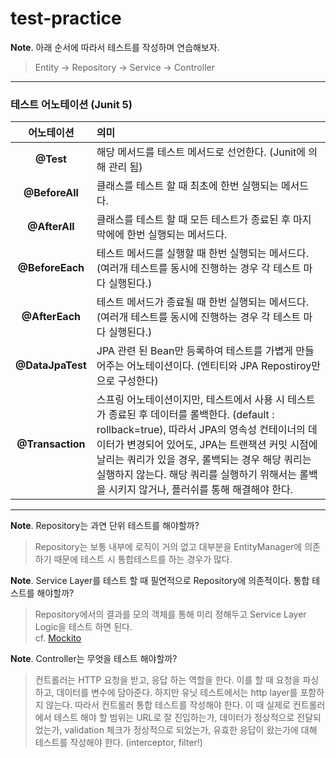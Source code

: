 # test-practice

**Note**. 아래 순서에 따라서 테스트를 작성하며 연습해보자.

> Entity -> Repository -> Service -> Controller
-------

### 테스트 어노테이션 (Junit 5)

|      어노테이션       | 의미                                                                                                                                                                                                                  |
|:----------------:|:--------------------------------------------------------------------------------------------------------------------------------------------------------------------------------------------------------------------|
|    **@Test**     | 해당 메서드를 테스트 메서드로 선언한다. (Junit에 의해 관리 됨)                                                                                                                                                                             |
|  **@BeforeAll**  | 클래스를 테스트 할 때 최초에 한번 실행되는 메서드다.                                                                                                                                                                                      |
|  **@AfterAll**   | 클래스를 테스트 할 때 모든 테스트가 종료된 후 마지막에에 한번 실행되는 메서드다.                                                                                                                                                                      |
| **@BeforeEach**  | 테스트 메서드를 실행할 때 한번 실행되는 메서드다. (여러개 테스트를 동시에 진행하는 경우 각 테스트 마다 실행된다.)                                                                                                                                                  |
|  **@AfterEach**  | 테스트 메서드가 종료될 때 한번 실행되는 메서드다. (여러개 테스트를 동시에 진행하는 경우 각 테스트 마다 실행된다.)                                                                                                                                                  |
| **@DataJpaTest** | JPA 관련 된 Bean만 등록하여 테스트를 가볍게 만들어주는 어노테이션이다. (엔티티와 JPA Repostiroy만으로 구성한다)                                                                                                                                           |
| **@Transaction**  | 스프링 어노테이션이지만, 테스트에서 사용 시 테스트가 종료된 후 데이터를 롤백한다. (default : rollback=true), 따라서 JPA의 영속성 컨테이너의 데이터가 변경되어 있어도, JPA는 트랜잭션 커밋 시점에 날리는 쿼리가 있을 경우, 롤백되는 경우 해당 쿼리는 실행하지 않는다. 해당 쿼리를 실행하기 위해서는 롤백을 시키지 않거나, 플러쉬를 통해 해결해야 한다. |
-------

**Note**. Repository는 과연 단위 테스트를 해야할까?

> Repository는 보통 내부에 로직이 거의 없고 대부분을 EntityManager에 의존하기 때문에 테스트 시 통합테스트를 하는 경우가 많다.

**Note**. Service Layer를 테스트 할 때 필연적으로 Repository에 의존적이다. 통합 테스트를 해야할까?

> Repository에서의 결과를 모의 객체를 통해 미리 정해두고 Service Layer Logic을 테스트 하면 된다.  
> cf. [Mockito](https://site.mockito.org/)

**Note**. Controller는 무엇을 테스트 해야할까?

> 컨트롤러는 HTTP 요청을 받고, 응답 하는 역할을 한다. 이를 할 때 요청을 파싱하고, 데이터를 변수에 담아준다. 하지만 유닛 테스트에서는 http layer를 포함하지 않는다. 
> 따라서 컨트롤러 통합 테스트를 작성해야 한다. 이 때 실제로 컨트롤러에서 테스트 해야 할 범위는 URL로 잘 진입하는가, 데이터가 정상적으로 전달되었는가, validation 체크가 정상적으로 되었는가,
> 유효한 응답이 왔는가에 대해 테스트를 작성해야 한다. (interceptor, filter!)